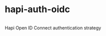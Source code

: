 # hapi-auth-oidc
![<gdelpu>](https://circleci.com/gh/gdelpu/hapi-auth-oidc.svg?style=shield)

Hapi Open ID Connect authentication strategy
